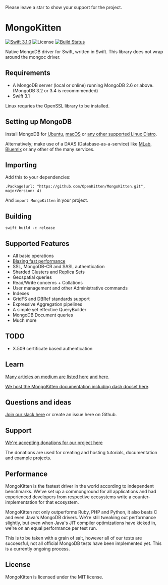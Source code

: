Please leave a star to show your support for the project.

# MongoKitten

[![Swift 3.1.0](https://img.shields.io/badge/swift-3.1.0-green.svg)](https://swift.org)
![License](https://img.shields.io/github/license/openkitten/mongokitten.svg)
[![Build Status](https://travis-ci.org/OpenKitten/MongoKitten.svg?branch=mongokitten4)](https://travis-ci.org/OpenKitten/MongoKitten)

Native MongoDB driver for Swift, written in Swift. This library does not wrap around the mongoc driver.

## Requirements

- A MongoDB server (local or online) running MongoDB 2.6 or above. (MongoDB 3.2 or 3.4 is recommmended)
- Swift 3.1

Linux requries the OpenSSL library to be installed.

## Setting up MongoDB

Install MongoDB for [Ubuntu](https://docs.mongodb.com/master/tutorial/install-mongodb-on-ubuntu/), [macOS](https://docs.mongodb.com/master/tutorial/install-mongodb-on-os-x/) or [any other supported Linux Distro](https://docs.mongodb.com/master/administration/install-on-linux/).

Alternatively; make use of a DAAS (Database-as-a-service) like [MLab](https://mlab.com), [Bluemix](https://www.ibm.com/cloud-computing/bluemix/mongodb-hosting) or any other of the many services.

## Importing

Add this to your dependencies:

`.Package(url: "https://github.com/OpenKitten/MongoKitten.git", majorVersion: 4)`

And `import MongoKitten` in your project.

## Building

`swift build -c release`

## Supported Features

- All basic operations
- [Blazing fast performance](Performance.md)
- SSL, MongoDB-CR and SASL authentication
- Sharded Clusters and Replica Sets
- Geospatial queries
- Read/Write concerns + Collations
- User management and other Administrative commands
- Indexes
- GridFS and DBRef standards support
- Expressive Aggregation pipelines
- A simple yet effective QueryBuilder
- MongoDB Document queries
- Much more

## TODO

- X.509 certificate based authentication

## Learn

[Many articles on medium are listed here](https://www.reddit.com/r/swift/comments/65bvre/a_rapidly_growing_list_of_mongokittenswift_guides/) [and here](http://beta.openkitten.org).

[We host the MongoKitten documentation including dash docset here](http://mongokitten.openkitten.org/).

## Questions and ideas

[Join our slack here](https://slackpass.io/openkitten) or create an issue here on Github.

## Support

[We're accepting donations for our project here](https://opencollective.com/mongokitten)

The donations are used for creating and hosting tutorials, documentation and example projects.

## Performance

MongoKitten is the fastest driver in the world according to independent benchmarks. We've set up a commonground for all applications and had experienced developers from respective ecosystems write a counter-implementation for that ecosystem.

MongoKitten not only outperforms Ruby, PHP and Python, it also beats C and even Java's MongoDB drivers. We're still tweaking out performance slightly, but even when Java's JIT compiler optimizations have kicked in, we're on an equal performance per test run.

This is to be taken with a grain of salt, however all of our tests are successful, not all official MongoDB tests have been implemented yet. This is a currently ongoing process.

## License

MongoKitten is licensed under the MIT license.
